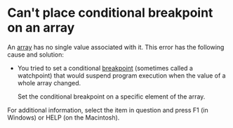 
# Can't place conditional breakpoint on an array

An [array](b8bdf64f-5920-1ae9-16d0-b26d09524a30.md) has no single value associated with it. This error has the following cause and solution:



- You tried to set a conditional [breakpoint](b8bdf64f-5920-1ae9-16d0-b26d09524a30.md) (sometimes called a watchpoint) that would suspend program execution when the value of a whole array changed.
    
    Set the conditional breakpoint on a specific element of the array.
    

For additional information, select the item in question and press F1 (in Windows) or HELP (on the Macintosh).
